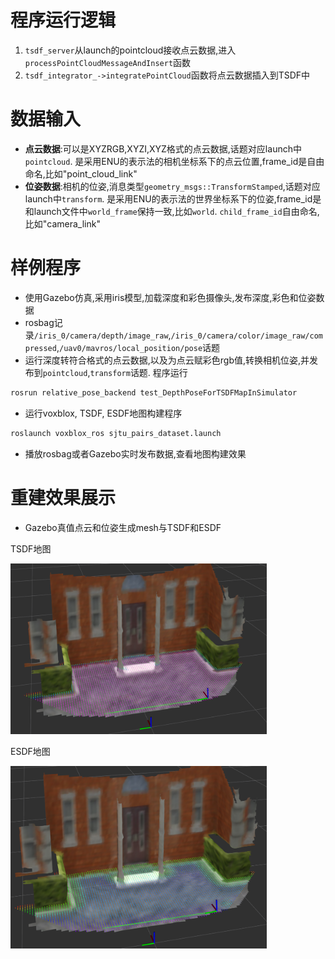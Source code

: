 # 程序运行逻辑
1. `tsdf_server`从launch的pointcloud接收点云数据,进入 `processPointCloudMessageAndInsert`函数
2. `tsdf_integrator_->integratePointCloud`函数将点云数据插入到TSDF中

# 数据输入
- **点云数据**:可以是XYZRGB,XYZI,XYZ格式的点云数据,话题对应launch中`pointcloud`. 是采用ENU的表示法的相机坐标系下的点云位置,frame_id是自由命名,比如"point_cloud_link"
- **位姿数据**:相机的位姿,消息类型`geometry_msgs::TransformStamped`,话题对应launch中`transform`. 
是采用ENU的表示法的世界坐标系下的位姿,frame_id是和launch文件中`world_frame`保持一致,比如`world`. `child_frame_id`自由命名,比如"camera_link"

# 样例程序
- 使用Gazebo仿真,采用iris模型,加载深度和彩色摄像头,发布深度,彩色和位姿数据
- rosbag记录`/iris_0/camera/depth/image_raw`,`/iris_0/camera/color/image_raw/compressed`,`/uav0/mavros/local_position/pose`话题
- 运行深度转符合格式的点云数据,以及为点云赋彩色rgb值,转换相机位姿,并发布到`pointcloud`,`transform`话题. 程序运行
```sh
rosrun relative_pose_backend test_DepthPoseForTSDFMapInSimulator
```
- 运行voxblox, TSDF, ESDF地图构建程序
```sh
roslaunch voxblox_ros sjtu_pairs_dataset.launch
```
- 播放rosbag或者Gazebo实时发布数据,查看地图构建效果



# 重建效果展示
- Gazebo真值点云和位姿生成mesh与TSDF和ESDF

TSDF地图

  <img src="./mesh_results/Gazebo-building-TSDF-2025-01-20_21-21-13.png" style="zoom:40%;">

ESDF地图

  <img src="./mesh_results/Gazebo-building-ESDF-2025-01-20_21-21-21.png" style="zoom:40%;">